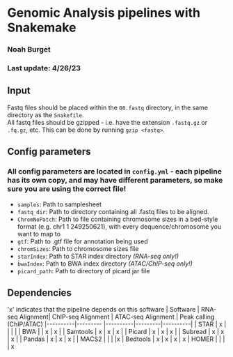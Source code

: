 # Genomic Analysis pipelines with Snakemake
### Noah Burget
### Last update: 4/26/23

## Input
Fastq files should be placed within the `00.fastq` directory, in the same directory as the `Snakefile`. \
All fastq files should be gzipped - i.e. have the extension `.fastq.gz` or `.fq.gz`, etc. This can be done by running `gzip <fastq>`.

## Config parameters
### All config parameters are located in `config.yml` - each pipeline has its own copy, and may have different parameters, so make sure you are using the correct file! 
   * `samples`: Path to samplesheet
   * `fastq_dir`: Path to directory containing all .fastq files to be aligned.
   *  `ChromNoPatch`: Path to file containing chromosome sizes in a bed-style format (e.g. chr1 1 249250621), with every dequence/chromosome you want to map to
   * `gtf`: Path to .gtf file for annotation being used
   * `chromSizes`: Path to chromosome sizes file
   * `starIndex`: Path to STAR index directory *(RNA-seq only!)*
   * `bwaIndex`: Path to BWA index directory *(ATAC/ChIP-seq only!)*
   * `picard_path`: Path to directory of picard jar file

## Dependencies
'x' indicates that the pipeline depends on this software
| Software | RNA-seq Alignment| ChIP-seq Alignment | ATAC-seq Alignment | Peak calling (ChIP/ATAC)
|----------|--------- |----------|---------|----------|
|    STAR  |    x    |          |          |           |
|    BWA   |         |      x   |     x    |
| Samtools |    x    |  x       |      x   |
|  Picard  |  x      | x        |      x   |
|  Subread |   x     |  x       |   x      |
| Pandas   |   x     |  x       |   x      |
| MACS2    |         |          |          |x
| Bedtools | x       |  x       |   x      |  x
| HOMER    |         |          |          | x  

